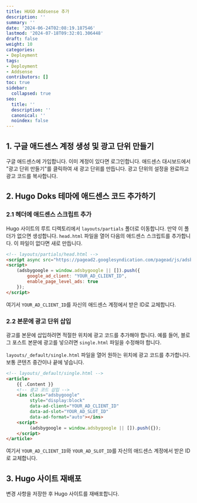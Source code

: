 ```yaml
---
title: HUGO Addsense 추가
description: ''
summary: ''
date: '2024-06-24T02:08:19.187546'
lastmod: '2024-07-18T09:32:01.306448'
draft: false
weight: 10
categories:
- Deployment
tags:
- Deployment
- Addsense
contributors: []
toc: true
sidebar:
  collapsed: true
seo:
  title: ''
  description: ''
  canonical: ''
  noindex: false
---
```


## 1. 구글 애드센스 계정 생성 및 광고 단위 만들기

구글 애드센스에 가입합니다. 이미 계정이 있다면 로그인합니다. 애드센스 대시보드에서 "광고 단위 만들기"를 클릭하여 새 광고 단위를 만듭니다. 광고 단위의 설정을 완료하고 광고 코드를 복사합니다.

## 2. Hugo Doks 테마에 애드센스 코드 추가하기

### 2.1 헤더에 애드센스 스크립트 추가

Hugo 사이트의 루트 디렉토리에서 `layouts/partials` 폴더로 이동합니다. 만약 이 폴더가 없으면 생성합니다. `head.html` 파일을 열어 다음의 애드센스 스크립트를 추가합니다. 이 파일이 없다면 새로 만듭니다.

```html
<!-- layouts/partials/head.html -->
<script async src="https://pagead2.googlesyndication.com/pagead/js/adsbygoogle.js"></script>
<script>
    (adsbygoogle = window.adsbygoogle || []).push({
        google_ad_client: "YOUR_AD_CLIENT_ID",
        enable_page_level_ads: true
    });
</script>
```

여기서 `YOUR_AD_CLIENT_ID`를 자신의 애드센스 계정에서 받은 ID로 교체합니다.

### 2.2 본문에 광고 단위 삽입

광고를 본문에 삽입하려면 적절한 위치에 광고 코드를 추가해야 합니다. 예를 들어, 블로그 포스트 본문에 광고를 넣으려면 `single.html` 파일을 수정해야 합니다.

`layouts/_default/single.html` 파일을 열어 원하는 위치에 광고 코드를 추가합니다. 보통 콘텐츠 중간이나 끝에 넣습니다.

```html
<!-- layouts/_default/single.html -->
<article>
    {{ .Content }}
    <!-- 광고 코드 삽입 -->
    <ins class="adsbygoogle"
         style="display:block"
         data-ad-client="YOUR_AD_CLIENT_ID"
         data-ad-slot="YOUR_AD_SLOT_ID"
         data-ad-format="auto"></ins>
    <script>
         (adsbygoogle = window.adsbygoogle || []).push({});
    </script>
</article>
```

여기서 `YOUR_AD_CLIENT_ID`와 `YOUR_AD_SLOT_ID`를 자신의 애드센스 계정에서 받은 ID로 교체합니다.

## 3. Hugo 사이트 재배포

변경 사항을 저장한 후 Hugo 사이트를 재배포합니다.